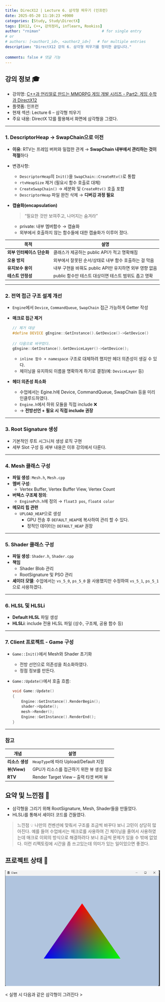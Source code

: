 ```yaml
---
title: DirecX12 | Lecture 6. 삼각형 띄우기 (인프런)
date: 2025-05-20 11:10:23 +0900
categories: [Study, Study\DirectX]
tags: [DX12, C++, 강의정리, inflearn, Rookiss]
author: "rniman"                            # for single entry
# or
# authors: [<author1_id>, <author2_id>]   # for multiple entries
description: "DirectX12 강의 6. 삼각형 띄우기를 정리한 글입니다."

comments: false # 댓글 기능
---
```


## 강의 정보 🎓

- 강의명: [C++과 언리얼로 만드는 MMORPG 게임 개발 시리즈 - Part2: 게임 수학과 DirectX12](https://www.inflearn.com/course/%EC%96%B8%EB%A6%AC%EC%96%BC-3d-mmorpg-2)
- 플랫폼: 인프런
- 현재 섹션: Lecture 6 – 삼각형 띄우기
- 주요 내용: DirectX 12를 활용해서 화면에 삼각형을 그렸다.

---

### 1. DescriptorHeap → SwapChain으로 이전

- **이유**: RTV는 프레임 버퍼와 밀접한 관계 → **SwapChain 내부에서 관리하는 것이 적절**하다
- 변경사항:
    - `DescriptorHeap`의 `Init()`을 `SwapChain::CreateRtv()`로 통합
    - `rtvHeapSize` 제거 (필요시 함수 호출로 대체)
    - `CreateSwapChain()` → 세분화 및 `CreateRtv()` 호출 포함
    - `DescriptorHeap` 파일 완전 삭제 → **디버깅 과정 필요**

- **캡슐화(encapsulation)**
    
    > “필요한 것만 보여주고, 나머지는 숨겨라”
    > 
    - private: 내부 멤버함수 → 캡슐화
    - 외부에서 호출하지 않는 함수들에 대한 캡슐화가 이루어 졌다.

| 목적                       | 설명                                                    |
| -------------------------- | ------------------------------------------------------- |
| **외부 인터페이스 단순화** | 클래스가 제공하는 public API가 적고 명확해짐            |
| **오용 방지**              | 외부에서 잘못된 순서/상태로 내부 함수 호출하는 걸 막음  |
| **유지보수 용이**          | 내부 구현을 바꿔도 public API만 유지하면 외부 영향 없음 |
| **테스트 안정성**          | public 함수만 테스트 대상이면 테스트 범위도 좁고 명확   |

---

### 2. 전역 접근 구조 설계 개선

- `Engine`에서 `Device`, `CommandQueue`, `SwapChain` 접근 가능하게 Getter 작성
- **매크로 접근 제거**
    
    ```cpp
    // 제거 대상
    #define DEVICE gEngine::GetInstance().GetDevice()->GetDevice()
    
    // 다음으로 바꾸었다.
    gEngine::GetInstance().GetDeviceLayer()->GetDevice();
    ```
    
    - `inline 함수 + namespace` 구조로 대체하려 했지만 헤더 의존성이 생길 수 있다.
    - 체이닝을 유지하되 이름을 명확하게 하기로 결정(예: `DeviceLayer` 등)
- **헤더 의존성 최소화**
    - 수업에서는 Egine.h에 Device, CommandQueue, SwapChain 등을 미리 인클루드하였다.
    - `Engine.h`에서 하위 모듈을 직접 include ❌
    - → **전방선언 + 필요 시 직접 include 권장**

---

### 3. Root Signature 생성

- 기본적인 루트 시그니처 생성 로직 구현
- 세부 Slot 구성 등 세부 내용은 이후 강의에서 다룬다.

---

### 4. Mesh 클래스 구성

- **파일 생성**: `Mesh.h`, `Mesh.cpp`
- **멤버 구성**:
    - Vertex Buffer, Vertex Buffer View, Vertex Count
- **버텍스 구조체 정의**:
    - `EnginePch.h`에 정의 → `float3 pos`, `float4 color`
- **메모리 힙 관련**
    - `UPLOAD_HEAP`으로 생성
        - GPU 전송 후 `DEFAULT_HEAP`에 복사하여 관리 할 수 있다.
        - 정적인 데이터는 `DEFAULT_HEAP` 권장

---

### 5. Shader 클래스 구성

- **파일 생성**: `Shader.h`, `Shader.cpp`
- **책임**
    - Shader Blob 관리
    - RootSignature 및 PSO 관리
- **셰이더 모델**:  수업에서는  `vs_5_0`, `ps_5_0` 을 사용했지만 수정하여 `vs_5_1`, `ps_5_1` 으로 사용하겠다.

---

### 6. HLSL 및 HLSLi

- **Default HLSL** 파일 생성
- **HLSLi**: include 전용 HLSL 파일 (상수, 구조체, 공용 함수 등)

---

### 7. Client 프로젝트 - Game 구성

- `Game::Init()`에서 Mesh와 Shader 초기화
    - 전방 선언으로 의존성을 최소화하였다.
    - 정점 정보를 만든다.
- `Game::Update()`에서 호출 흐름:
    
    ```cpp
    void Game::Update() 
    {
        Engine::GetInstance().RenderBegin();
        shader->Update();
        mesh->Render();
        Engine::GetInstance().RenderEnd();
    }
    ```
    
---

### 참고

| 개념            | 설명                                      |
| --------------- | ----------------------------------------- |
| **리소스 생성** | `HeapType`에 따라 Upload/Default 지정     |
| **뷰(View)**    | GPU가 리소스를 접근하기 위한 뷰 생성 필요 |
| **RTV**         | Render Target View – 출력 타겟 버퍼 뷰    |

## 요약 및 느낀점 📝

- 삼각형을 그리기 위해 RootSignature, Mesh, Shader들을 만들었다.
- HLSLi를 통해서 셰이더 코드를 건들였다.
> 느낀점 💡
> 나만의 컨벤션에 맞춰서 구조를 조금씩 바꾸다 보니 고민이 상당히 많아진다.
> 예를 들어 수업에서는 매크로를 사용하여 긴 체이닝을 줄여서 사용하였는데 
> 매크로 이외의 방식으로 해결하려다 보니 조금씩 문제가 있을 수 밖에 없었다.
> 이런 리펙토링에 시간을 좀 쓰고있는데 의미가 있는 일이었으면 좋겠다.

## 프로젝트 상태 💾

![< 실행 시 다음과 같은 삼각형이 그려진다 >](assets/img/DX12/01_INFLEARN/03Triangle.png)

< 실행 시 다음과 같은 삼각형이 그려진다 >
